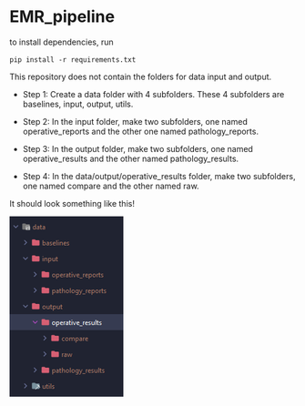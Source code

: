 # EMR_pipeline
to install dependencies, run 
```
pip install -r requirements.txt
```

This repository does not contain the folders for data input and output.

- Step 1: Create a data folder with 4 subfolders. These 4 subfolders are baselines, input, output, utils.

- Step 2: In the input folder, make two subfolders, one named operative_reports and the other one named pathology_reports.

- Step 3: In the output folder, make two subfolders, one named operative_results and the other named pathology_results. 

- Step 4: In the data/output/operative_results folder, make two subfolders, one named compare and the other named raw. 

It should look something like this! 

![folder structure](imgs/folder_structure.png)
